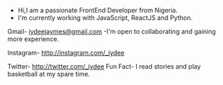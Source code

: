 -  Hi,I am a passionate FrontEnd Developer from Nigeria.
- I'm currently working with JavaScript, ReactJS and Python.


Gmail- iydeejaymes@gmail.com
-I'm open to collaborating and gaining more experience.

Instagram- http://instagram.com/_iydee

Twitter- http://twitter.com/_iydee
Fun Fact- I read stories and play basketball at my spare time.
